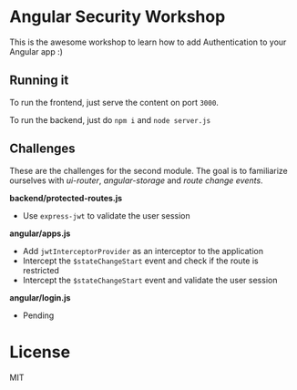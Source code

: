 # Angular Security Workshop

This is the awesome workshop to learn how to add Authentication to your Angular app :)

## Running it

To run the frontend, just serve the content on port `3000`.

To run the backend, just do `npm i` and `node server.js`

## Challenges

These are the challenges for the second module. The goal is to familiarize ourselves with *ui-router*, *angular-storage* and *route change events*.

**backend/protected-routes.js**

- Use `express-jwt` to validate the user session

**angular/apps.js**

- Add `jwtInterceptorProvider` as an interceptor to the application
- Intercept the `$stateChangeStart` event and check if the route is restricted
- Intercept the `$stateChangeStart` event and validate the user session

**angular/login.js**

- Pending

# License

MIT